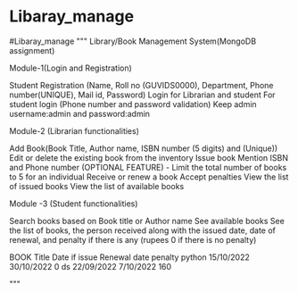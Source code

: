 # Libaray_manage
#Libaray_manage
""" Library/Book Management System(MongoDB assignment)


Module-1(Login and Registration)

Student Registration (Name, Roll no (GUVIDS0000), Department, Phone number(UNIQUE), Mail id, Password)
Login for Librarian and student
For student login (Phone number and password validation)
Keep admin username:admin and password:admin

Module-2 (Librarian functionalities)

Add Book(Book Title, Author name, ISBN number (5 digits) and (Unique))
Edit or delete the existing book from the inventory
Issue book 
Mention ISBN and Phone number
(OPTIONAL FEATURE) - Limit the total number of books to 5 for an individual
Receive or renew a book 
Accept penalties
View the list of issued books
View the list of available books

Module -3 (Student functionalities)

Search books based on Book title or Author name 
See available books
See the list of books, the person received along with the issued date, date of renewal, and penalty if there is any (rupees 0 if there is no penalty)


BOOK Title
Date if issue
Renewal date
penalty
python
15/10/2022
30/10/2022
0
ds
22/09/2022
7/10/2022
160


 """
